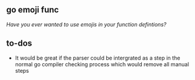 go emoji func
-------

*Have you ever wanted to use emojis in your function defintions?*<br>

to-dos
-------

- It would be great if the parser could be intergrated as a step in the normal go compiler checking process which would remove all manual steps